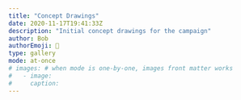 ```yaml
---
title: "Concept Drawings"
date: 2020-11-17T19:41:33Z
description: "Initial concept drawings for the campaign"
author: Bob
authorEmoji: 🐲
type: gallery
mode: at-once
# images: # when mode is one-by-one, images front matter works
#   - image: 
#     caption: 
---
```

